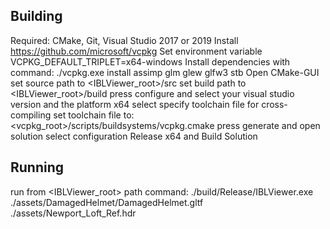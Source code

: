 Building
--------
Required: CMake, Git, Visual Studio 2017 or 2019
Install https://github.com/microsoft/vcpkg
Set environment variable VCPKG_DEFAULT_TRIPLET=x64-windows
Install dependencies with command: ./vcpkg.exe install assimp glm glew glfw3 stb
Open CMake-GUI
set source path to <IBLViewer_root>/src
set build path to <IBLViewer_root>/build
press configure and select your visual studio version and the platform x64
select specify toolchain file for cross-compiling
set toolchain file to: <vcpkg_root>/scripts/buildsystems/vcpkg.cmake
press generate and open solution
select configuration Release x64 and Build Solution

Running
-------
run from <IBLViewer_root> path
command: ./build/Release/IBLViewer.exe ./assets/DamagedHelmet/DamagedHelmet.gltf ./assets/Newport_Loft_Ref.hdr